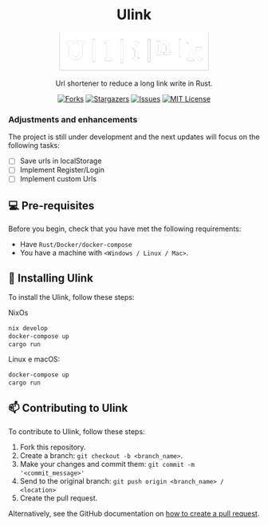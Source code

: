 <div align="center">
  
  # Ulink
  
  <a href="https://github.com/ImGabe/ulink-backend">
    <img src="assets/white_ulink.png" alt="Logo">
  </a>

  <p align="center">Url shortener to reduce a long link write in Rust.</p>
  
  [![Forks][forks-shield]][forks-url]
[![Stargazers][stars-shield]][stars-url]
[![Issues][issues-shield]][issues-url]
[![MIT License][license-shield]][license-url]
  
</div>

### Adjustments and enhancements

The project is still under development and the next updates will focus on the following tasks:

- [ ] Save urls in localStorage
- [ ] Implement Register/Login
- [ ] Implement custom Urls

## 💻 Pre-requisites

Before you begin, check that you have met the following requirements:

* Have `Rust/Docker/docker-compose`
* You have a machine with `<Windows / Linux / Mac>`.

## 🚀 Installing Ulink

To install the Ulink, follow these steps:

NixOs
```
nix develop
docker-compose up
cargo run
```

Linux e macOS:
```
docker-compose up
cargo run
```

## 📫 Contributing to Ulink

To contribute to Ulink, follow these steps:

1. Fork this repository.
2. Create a branch: `git checkout -b <branch_name>`.
3. Make your changes and commit them: `git commit -m '<commit_message>'`
4. Send to the original branch: `git push origin <branch_name> / <location>`
5. Create the pull request.

Alternatively, see the GitHub documentation on [how to create a pull request](https://help.github.com/en/github/collaborating-with-issues-and-pull-requests/creating-a-pull-request).

<!-- MARKDOWN LINKS & IMAGES -->
<!-- https://www.markdownguide.org/basic-syntax/#reference-style-links -->
[forks-shield]: https://img.shields.io/github/forks/ImGabe/ulink-backend
[forks-url]: https://github.com/ImGabe/ulink-backend/network/members

[stars-shield]: https://img.shields.io/github/stars/ImGabe/ulink-backend
[stars-url]: https://github.com/ImGabe/ulink-backend/stargazers

[issues-shield]: https://img.shields.io/github/issues/ImGabe/ulink-backend
[issues-url]: https://github.com/ImGabe/ulink-backend/issues

[license-shield]: https://img.shields.io/github/license/ImGabe/ulink-backend
[license-url]: https://github.com/ImGabe/ulink-backend/blob/master/LICENSE.md
